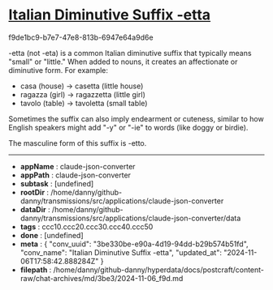 # [Italian Diminutive Suffix -etta](https://claude.ai/chat/3be330be-e90a-4d19-94dd-b29b574b51fd)

f9de1bc9-b7e7-47e8-813b-6947e64a9d6e

 -etta (not -eta) is a common Italian diminutive suffix that typically means "small" or "little." When added to nouns, it creates an affectionate or diminutive form. For example:

- casa (house) → casetta (little house)
- ragazza (girl) → ragazzetta (little girl)
- tavolo (table) → tavoletta (small table)

Sometimes the suffix can also imply endearment or cuteness, similar to how English speakers might add "-y" or "-ie" to words (like doggy or birdie).

The masculine form of this suffix is -etto.

---

* **appName** : claude-json-converter
* **appPath** : claude-json-converter
* **subtask** : [undefined]
* **rootDir** : /home/danny/github-danny/transmissions/src/applications/claude-json-converter
* **dataDir** : /home/danny/github-danny/transmissions/src/applications/claude-json-converter/data
* **tags** : ccc10.ccc20.ccc30.ccc40.ccc50
* **done** : [undefined]
* **meta** : {
  "conv_uuid": "3be330be-e90a-4d19-94dd-b29b574b51fd",
  "conv_name": "Italian Diminutive Suffix -etta",
  "updated_at": "2024-11-06T17:58:42.888284Z"
}
* **filepath** : /home/danny/github-danny/hyperdata/docs/postcraft/content-raw/chat-archives/md/3be3/2024-11-06_f9d.md